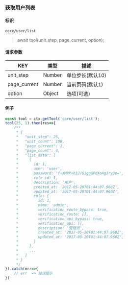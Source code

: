 
### 获取用户列表

#### 标识

`core/user/list`

> await tool(unit_step, page_current, option);

#### 请求参数

| KEY          | 类型   | 描述             |
| ------------ | ------ | ---------------- |
| unit_step    | Number | 单位步长(默认10) |
| page_current | Number | 当前页码(默认1)  |
| option       | Object | 选项(可选)       |

#### 例子

```javascript
const tool = ctx.getTool('core/user/list');
tool(25, 1).then(res=>{
	/**
	 * {
	 *   "unit_step": 25,
	 *   "unit_count": 100,
	 *   "page_current": 1,
	 *   "page_count": 4,
	 *   "list_data": [
	 *     {
	 *       id: 1,
	 *       user: 'user',
	 *       password: 'f+XMPP+h3J/GiggGPdXoHgJry3o=',
	 *       role_id: 1,
	 *       description: '用户',
	 *       created_at: '2017-05-20T01:44:07.960Z',
	 *       updated_at: '2017-05-20T01:44:07.960Z',
	 *       role: {
	 *         id: 1,
	 *         name: 'admin',
	 *         verification_route_bypass: true,
	 *         verification_route: [],
	 *         verification_api_bypass: true,
	 *         verification_api: [],
	 *         description: '管理员',
	 *         created_at: '2017-05-20T01:44:07.960Z',
	 *         updated_at: '2017-05-20T01:44:07.960Z',
	 *       }
	 *     },
	 *     ...
	 *   ]
	 * }
	 */
}).catch(err=>{
	// err  => 错误提示
})
```